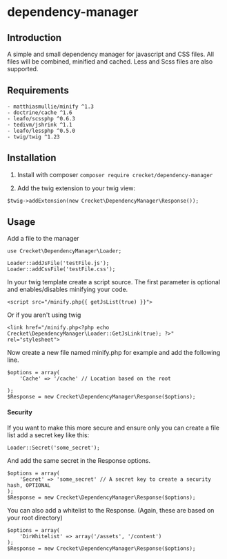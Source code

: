 # dependency-manager

## Introduction

A simple and small dependency manager for javascript and CSS files. All files will be combined, minified and cached. Less and Scss files are also supported.

## Requirements

    - matthiasmullie/minify ^1.3
    - doctrine/cache ^1.6
    - leafo/scssphp ^0.6.3
    - tedivm/jshrink ^1.1
    - leafo/lessphp ^0.5.0
    - twig/twig ^1.23

## Installation

1. Install with composer
```composer require crecket/dependency-manager```

2. Add the twig extension to your twig view:

```
$twig->addExtension(new Crecket\DependencyManager\Response());
```

## Usage

Add a file to the manager

```
use Crecket\DependencyManager\Loader;

Loader::addJsFile('testFile.js');
Loader::addCssFile('testFile.css');
```

In your twig template create a script source. The first parameter is optional and enables/disables minifying your code.

```
<script src="/minify.php{{ getJsList(true) }}">
```

Or if you aren't using twig

```
<link href="/minify.php<?php echo Crecket\DependencyManager\Loader::GetJsLink(true); ?>" rel="stylesheet">
```

Now create a new file named minify.php for example and add the following line.

```
$options = array(
    'Cache' => '/cache' // Location based on the root

);
$Response = new Crecket\DependencyManager\Response($options);
```

#### Security

If you want to make this more secure and ensure only you can create a file list add a secret key like this:

```
Loader::Secret('some_secret');
```

And add the same secret in the Response options.

```
$options = array(
    'Secret' => 'some_secret' // A secret key to create a security hash, OPTIONAL
);
$Response = new Crecket\DependencyManager\Response($options);
```

You can also add a whitelist to the Response. (Again, these are based on your root directory)

```
$options = array(
    'DirWhitelist' => array('/assets', '/content')
);
$Response = new Crecket\DependencyManager\Response($options);
```
